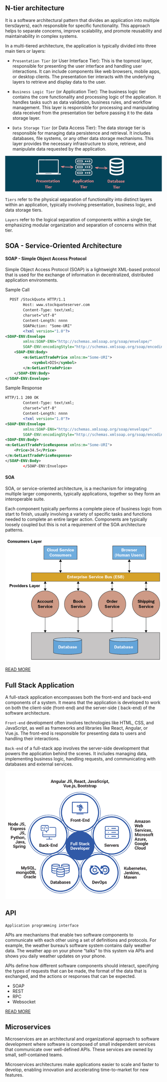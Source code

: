 ## N-tier architecture

It is a software architectural pattern that divides an application into multiple tiers(layers), each responsible for
specific functionality. This approach helps to separate concerns, improve scalability, and promote reusability and
maintainability in complex systems.

In a multi-tiered architecture, the application is typically divided into three main tiers or layers:

- `Presentation Tier` (or User Interface Tier): This is the topmost layer, responsible for presenting the user interface
  and handling user interactions. It can include components like web browsers, mobile apps, or desktop clients. The
  presentation tier interacts with the underlying layers to retrieve and display data to the user.

- `Business Logic Tier` (or Application Tier): The business logic tier contains the core functionality and processing
  logic of the application. It handles tasks such as data validation, business rules, and workflow management. This
  layer is
  responsible for processing and manipulating data received from the presentation tier before passing it to the data
  storage layer.

- `Data Storage Tier` (or Data Access Tier): The data storage tier is responsible for managing data persistence and
  retrieval. It includes databases, file systems, or any other data storage mechanisms. This layer provides the
  necessary
  infrastructure to store, retrieve, and manipulate data requested by the application.

![](../../../../resources/softwaredesign/img.png)

`Tiers` refer to the physical separation of functionality into distinct layers within an application,
typically involving presentation, business logic, and data storage tiers.

`Layers` refer to the logical separation of components within a single tier, emphasizing modular organization and
separation of concerns within that tier.

## SOA - Service-Oriented Architecture

#### SOAP - Simple Object Access Protocol

Simple Object Access Protocol (SOAP) is a lightweight XML-based protocol that is used for the exchange of information in
decentralized, distributed application environments.

Sample Call

```xml
  POST /StockQuote HTTP/1.1
        Host: www.stockquoteserver.com
        Content-Type: text/xml;
        charset="utf-8"
        Content-Length: nnnn
        SOAPAction: "Some-URI"
        <?xml version="1.0"?>
<SOAP-ENV:Envelope
        xmlns:SOAP-ENV="http://schemas.xmlsoap.org/soap/envelope/"
        SOAP-ENV:encodingStyle="http://schemas.xmlsoap.org/soap/encoding/">
    <SOAP-ENV:Body>
        <m:GetLastTradePrice xmlns:m="Some-URI">
            <symbol>DIS</symbol>
        </m:GetLastTradePrice>
    </SOAP-ENV:Body>
</SOAP-ENV:Envelope>
```

Sample Response

```xml
HTTP/1.1 200 OK
        Content-Type: text/xml;
        charset="utf-8"
        Content-Length: nnnn
        <?xml version="1.0"?>
<SOAP-ENV:Envelope
        xmlns:SOAP-ENV="http://schemas.xmlsoap.org/soap/envelope/"
        SOAP-ENV:encodingStyle="http://schemas.xmlsoap.org/soap/encoding/"/>
<SOAP-ENV:Body>
<m:GetLastTradePriceResponse xmlns:m="Some-URI">
    <Price>34.5</Price>
</m:GetLastTradePriceResponse>
</SOAP-ENV:Body>
        </SOAP-ENV:Envelope>
```

#### SOA

SOA, or service-oriented architecture, is a mechanism for integrating multiple larger components, typically
applications, together so they form an interoperable suite.

Each component typically performs a complete piece of business logic from start to finish, usually involving a variety
of specific tasks and functions needed to complete an entire larger action. Components are typically loosely coupled but
this is not a requirement of the SOA architecture patterns.

![](../../../../resources/softwaredesign/img_1.png)

[READ MORE](https://medium.com/@SoftwareDevelopmentCommunity/what-is-service-oriented-architecture-fa894d11a7ec)

## Full Stack Application

A full-stack application encompasses both the front-end and back-end components of a
system. It means that the application is developed to work on both the client-side (front-end) and the server-side (
back-end) of the software architecture.

`Front-end` development often involves technologies like HTML, CSS, and JavaScript, as well as frameworks and libraries
like React, Angular, or Vue.js. The front-end is responsible for presenting data to users and handling their
interactions.

`Back-end` of a full-stack app involves the server-side development that powers the application behind the scenes. It
includes managing data, implementing business logic, handling requests, and communicating with databases and external
services.

![](../../../../resources/softwaredesign/img_2.png)

## API

`Application programming interface`

APIs are mechanisms that enable two software components to communicate with each other using a set of definitions and
protocols. For example, the weather bureau’s software system contains daily weather data. The weather app on your phone
“talks” to this system via APIs and shows you daily weather updates on your phone.

APIs define how different software components should interact, specifying the types of requests that can be made, the
format of the data that is exchanged, and the actions or responses that can be expected.

- SOAP
- REST
- RPC
- Websocket

[READ MORE](https://aws.amazon.com/what-is/api/)

## Microservices

Microservices are an architectural and organizational approach to software development where software is composed of
small independent services that communicate over well-defined APIs. These services are owned by small, self-contained
teams.


Microservices architectures make applications easier to scale and faster to develop, enabling innovation and
accelerating time-to-market for new features.

